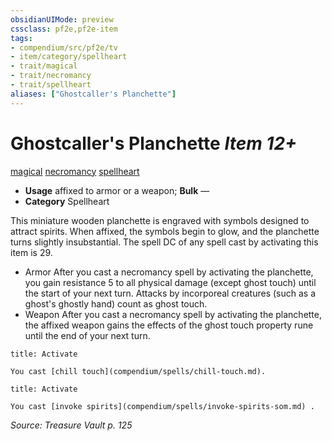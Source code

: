 ```yaml
---
obsidianUIMode: preview
cssclass: pf2e,pf2e-item
tags:
- compendium/src/pf2e/tv
- item/category/spellheart
- trait/magical
- trait/necromancy
- trait/spellheart
aliases: ["Ghostcaller's Planchette"]
---
```

# Ghostcaller's Planchette *Item 12+*  
[magical](rules/traits/magical.md "Magical Item Trait")  [necromancy](rules/traits/necromancy.md "Necromancy School Trait")  [spellheart](rules/traits/spellheart-som.md "Spellheart Equipment Trait")  

- **Usage** affixed to armor or a weapon; **Bulk** —
- **Category** Spellheart

This miniature wooden planchette is engraved with symbols designed to attract spirits. When affixed, the symbols begin to glow, and the planchette turns slightly insubstantial. The spell DC of any spell cast by activating this item is 29.

- Armor After you cast a necromancy spell by activating the planchette, you gain resistance 5 to all physical damage (except ghost touch) until the start of your next turn. Attacks by incorporeal creatures (such as a ghost's ghostly hand) count as ghost touch.
- Weapon After you cast a necromancy spell by activating the planchette, the affixed weapon gains the effects of the ghost touch property rune until the end of your next turn.

```ad-embed-ability
title: Activate

You cast [chill touch](compendium/spells/chill-touch.md).
```

```ad-embed-ability
title: Activate

You cast [invoke spirits](compendium/spells/invoke-spirits-som.md) .
```

*Source: Treasure Vault p. 125*